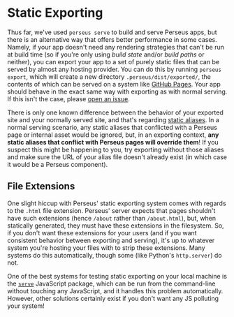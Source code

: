 # Static Exporting

Thus far, we've used `perseus serve` to build and serve Perseus apps, but there is an alternative way that offers better performance in some cases. Namely, if your app doesn't need any rendering strategies that can't be run at build time (so if you're only using _build state_ and/or _build paths_ or neither), you can export your app to a set of purely static files that can be served by almost any hosting provider. You can do this by running `perseus export`, which will create a new directory `.perseus/dist/exported/`, the contents of which can be served on a system like [GitHub Pages](https:://pages.github.com). Your app should behave in the exact same way with exporting as with normal serving. If this isn't the case, please [open an issue](https://github.com/arctic-hen7/perseus/issues/new/choose).

There is only one known difference between the behavior of your exported site and your normally served site, and that's regarding [static aliases](:reference/static-content). In a normal serving scenario, any static aliases that conflicted with a Perseus page or internal asset would be ignored, but, in an exporting context, **any static aliases that conflict with Perseus pages will override them**! If you suspect this might be happening to you, try exporting without those aliases and make sure the URL of your alias file doesn't already exist (in which case it would be a Perseus component).

## File Extensions

One slight hiccup with Perseus' static exporting system comes with regards to the `.html` file extension. Perseus' server expects that pages shouldn't have such extensions (hence `/about` rather than `/about.html`), but, when statically generated, they must have these extensions in the filesystem. So, if you don't want these extensions for your users (and if you want consistent behavior between exporting and serving), it's up to whatever system you're hosting your files with to strip these extensions. Many systems do this automatically, though some (like Python's `http.server`) do not.

One of the best systems for testing static exporting on your local machine is the [`serve`](https://github.com/vercel/serve) JavaScript package, which can be run from the command-line without touching any JavaScript, and it handles this problem automatically. However, other solutions certainly exist if you don't want any JS polluting your system!
